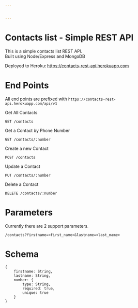 ```yaml
---


---
```


<h1 id="contacts-list---simple-rest-api">Contacts list - Simple REST API</h1>
<p>This is a simple contacts list REST API.<br>
Built using Node/Express and MongoDB</p>
<p>Deployed to Heroku: <a href="https://contacts-rest-api.herokuapp.com/">https://contacts-rest-api.herokuapp.com</a></p>
<h1 id="end-points">End Points</h1>
<p>All end points are prefixed with <code>https://contacts-rest-api.herokuapp.com/api/v1</code></p>
<p>Get All Contacts</p>
<pre><code>GET /contacts
</code></pre>
<p>Get a Contact by Phone Number</p>
<pre><code>GET /contacts/:number
</code></pre>
<p>Create a new Contact</p>
<pre><code>POST /contacts
</code></pre>
<p>Update a Contact</p>
<pre><code>PUT /contacts/:number
</code></pre>
<p>Delete a Contact</p>
<pre><code>DELETE /contacts/:number
</code></pre>
<h1 id="parameters">Parameters</h1>
<p>Currently there are 2 support parameters.</p>
<pre><code>/contacts?firstname=&lt;first_name&gt;&amp;lastname=&lt;last_name&gt;
</code></pre>
<h1 id="schema">Schema</h1>
<pre><code>{
    firstname: String,
    lastname: String,
    number: {
		type: String,
		required: true,
		unique: true
	}
}
</code></pre>

